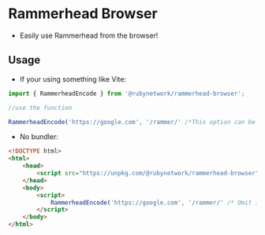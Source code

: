 # Rammerhead Browser

- Easily use Rammerhead from the browser!

## Usage

- If your using something like Vite:
```js
import { RammerheadEncode } from '@rubynetwork/rammerhead-browser';

//use the function

RammerheadEncode('https://google.com', '/rammer/' /*This option can be ommited if this isn't behind a reverse proxy */);
```

- No bundler:
```html
<!DOCTYPE html>
<html>
    <head>
        <script src="https://unpkg.com/@rubynetwork/rammerhead-browser" defer />
    </head>
    <body>
        <script>
            RammerheadEncode('https://google.com', '/rammer/' /* Omit if not running behind a reverse proxy */);
        </script>
    </body>
</html>

